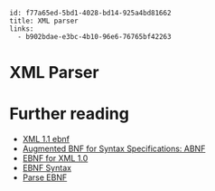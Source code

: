 ```
id: f77a65ed-5bd1-4028-bd14-925a4bd81662
title: XML parser
links:
  - b902bdae-e3bc-4b10-96e6-76765bf42263
```

# XML Parser

# Further reading

* [XML 1.1 ebnf][1]
* [Augmented BNF for Syntax Specifications: ABNF][2]
* [EBNF for XML 1.0][3]
* [EBNF Syntax][4]
* [Parse EBNF][5]

[1]: https://www.liquid-technologies.com/XML/EBNF1.1.aspx
[2]: https://tools.ietf.org/html/rfc5234
[3]: http://www.jelks.nu/XML/xmlebnf.html 
[4]: https://condor.depaul.edu/ichu/csc447/notes/wk3/BNF.pdf
[5]: https://rosettacode.org/wiki/Parse_EBNF#Haskell

